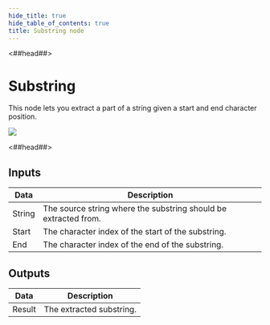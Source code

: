 ```yaml
---
hide_title: true
hide_table_of_contents: true
title: Substring node
---
```


<##head##>

# Substring

This node lets you extract a part of a <span className="ndl-data">string</span> given a start and end character position.

<div className="ndl-image-with-background l">

![](/nodes/string-manipulation/substring/substring_node.png)

</div>

<##head##>

## Inputs

| Data                                     | Description                                                     |
| ---------------------------------------- | --------------------------------------------------------------- |
| <span className="ndl-data">String</span> | The source string where the substring should be extracted from. |
| <span className="ndl-data">Start</span>  | The character index of the start of the substring.              |
| <span className="ndl-data">End</span>    | The character index of the end of the substring.                |

## Outputs

| Data                                     | Description              |
| ---------------------------------------- | ------------------------ |
| <span className="ndl-data">Result</span> | The extracted substring. |
